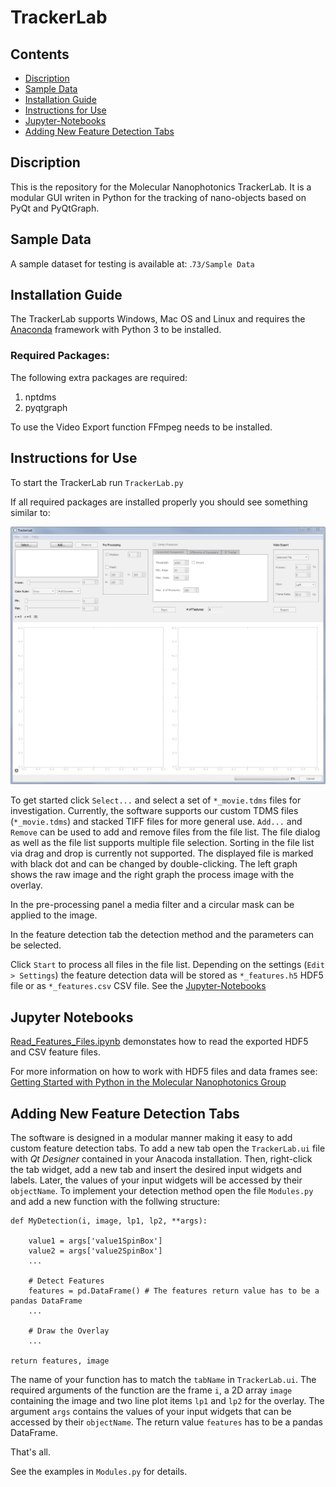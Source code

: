 # TrackerLab

## Contents

- [Discription](#discription)
- [Sample Data](#data-availability)
- [Installation Guide](#installation-guide)
- [Instructions for Use](#instructions-for-use)
- [Jupyter-Notebooks](#Jupyter-Notebooks)
- [Adding New Feature Detection Tabs](#Adding-New-Feature-Detection-Tabs)


## Discription

This is the repository for the Molecular Nanophotonics TrackerLab. It is a modular GUI writen in Python for the tracking of nano-objects based on PyQt and PyQtGraph.

## Sample Data

A sample dataset for testing is available at: .`73/Sample Data`

## Installation Guide

The TrackerLab supports Windows, Mac OS and Linux and requires the [Anaconda](https://www.anaconda.com/download/) framework with Python 3 to be installed. 

### Required Packages:

The following extra packages are required:

1. nptdms
2. pyqtgraph

To use the Video Export function FFmpeg needs to be installed.

## Instructions for Use

To start the TrackerLab run `TrackerLab.py`

If all required packages are installed properly you should see something similar to: <br>

![Screenshot](https://github.com/Molecular-Nanophotonics/TrackerLab/blob/master/Resources/Screenshot.PNG)

To get started click `Select...` and select a set of `*_movie.tdms` files for investigation. Currently, the software supports our custom TDMS files (`*_movie.tdms`) and stacked TIFF files for more general use. `Add...` and `Remove` can be used to add and remove files from the file list. The file dialog as well as the file list supports multiple file selection. Sorting in the file list via drag and drop is currently not supported. The displayed file is marked with black dot and can be changed by double-clicking. The left graph shows the raw image and the right graph the process image with the overlay.

In the pre-processing panel a media filter and a circular mask can be applied to the image.  

In the feature detection tab the detection method and the parameters can be selected. 

Click `Start` to process all files in the file list. Depending on the settings (`Edit > Settings`) the feature detection data will be stored as `*_features.h5` HDF5 file or as `*_features.csv` CSV file. See the [Jupyter-Notebooks](#Jupyter-Notebooks)

## Jupyter Notebooks

[Read_Features_Files.ipynb](https://github.com/Molecular-Nanophotonics/TrackerLab/blob/master/Jupyter-Notebooks/Read_Features_Files.ipynb) demonstates how to read the exported  HDF5 and CSV feature files.

For more information on how to work with HDF5 files and data frames see: [Getting Started with Python in the Molecular Nanophotonics Group](https://github.com/Molecular-Nanophotonics/Jupyter-Notebooks/blob/master/Getting_Started.ipynb)

## Adding New Feature Detection Tabs

The software is designed in a modular manner making it easy to add custom feature detection tabs. To add a new tab open the `TrackerLab.ui` file with *Qt Designer* contained in your Anacoda installation. Then, right-click the tab widget, add a new tab and insert the desired input widgets and labels. Later, the values of your input widgets will be accessed by their `objectName`. To implement your detection method open the file `Modules.py` and add a new function with the follwing structure:
```
def MyDetection(i, image, lp1, lp2, **args):

    value1 = args['value1SpinBox']
    value2 = args['value2SpinBox']
    ...
    
    # Detect Features
    features = pd.DataFrame() # The features return value has to be a pandas DataFrame
    ...
    
    # Draw the Overlay
    ...
    
return features, image
```
The name of your function has to match the `tabName` in `TrackerLab.ui`. The required arguments of the function are the frame `i`, a 2D array `image` containing the image and two line plot items `lp1` and `lp2` for the overlay. The argument `args` contains the values of your input widgets that can be accessed by their `objectName`. The return value `features` has to be a pandas DataFrame. 

That's all.

See the examples in `Modules.py` for details.
